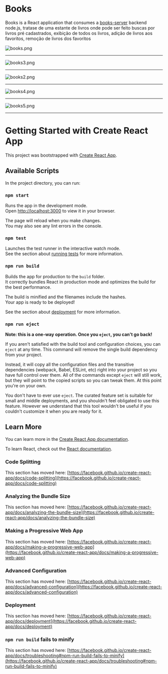 <h1>Books</h1>

<p>
  Books is a React application that consumes a <a href="https://github.com/Greisonboff/books-server">books-server</a> backend node.js,
  tratase de uma estante de livros onde pode ser feito buscas por livros pré cadastrados, exibição de todos os livros, adição de livros aos favoritos, remoção de livros dos favoritos
</p>

<img alt="books.png" src="https://github.com/Greisonboff/potfolio-new-version/blob/main/imagens/books.png?raw=true" data-hpc="true" class="Box-sc-g0xbh4-0 kzRgrI">
<hr>
<img alt="books3.png" src="https://github.com/Greisonboff/potfolio-new-version/blob/main/imagens/books3.png?raw=true" data-hpc="true" class="Box-sc-g0xbh4-0 kzRgrI">
<hr>
<img alt="books2.png" src="https://github.com/Greisonboff/potfolio-new-version/blob/main/imagens/books2.png?raw=true" data-hpc="true" class="Box-sc-g0xbh4-0 kzRgrI">
<hr>
<img alt="books4.png" src="https://github.com/Greisonboff/potfolio-new-version/blob/main/imagens/books4.png?raw=true" data-hpc="true" class="Box-sc-g0xbh4-0 kzRgrI">
<hr>
<img alt="books5.png" src="https://github.com/Greisonboff/potfolio-new-version/blob/main/imagens/books5.png?raw=true" data-hpc="true" class="Box-sc-g0xbh4-0 kzRgrI">
<hr>


# Getting Started with Create React App

This project was bootstrapped with [Create React App](https://github.com/facebook/create-react-app).

## Available Scripts

In the project directory, you can run:

### `npm start`

Runs the app in the development mode.\
Open [http://localhost:3000](http://localhost:3000) to view it in your browser.

The page will reload when you make changes.\
You may also see any lint errors in the console.

### `npm test`

Launches the test runner in the interactive watch mode.\
See the section about [running tests](https://facebook.github.io/create-react-app/docs/running-tests) for more information.

### `npm run build`

Builds the app for production to the `build` folder.\
It correctly bundles React in production mode and optimizes the build for the best performance.

The build is minified and the filenames include the hashes.\
Your app is ready to be deployed!

See the section about [deployment](https://facebook.github.io/create-react-app/docs/deployment) for more information.

### `npm run eject`

**Note: this is a one-way operation. Once you `eject`, you can't go back!**

If you aren't satisfied with the build tool and configuration choices, you can `eject` at any time. This command will remove the single build dependency from your project.

Instead, it will copy all the configuration files and the transitive dependencies (webpack, Babel, ESLint, etc) right into your project so you have full control over them. All of the commands except `eject` will still work, but they will point to the copied scripts so you can tweak them. At this point you're on your own.

You don't have to ever use `eject`. The curated feature set is suitable for small and middle deployments, and you shouldn't feel obligated to use this feature. However we understand that this tool wouldn't be useful if you couldn't customize it when you are ready for it.

## Learn More

You can learn more in the [Create React App documentation](https://facebook.github.io/create-react-app/docs/getting-started).

To learn React, check out the [React documentation](https://reactjs.org/).

### Code Splitting

This section has moved here: [https://facebook.github.io/create-react-app/docs/code-splitting](https://facebook.github.io/create-react-app/docs/code-splitting)

### Analyzing the Bundle Size

This section has moved here: [https://facebook.github.io/create-react-app/docs/analyzing-the-bundle-size](https://facebook.github.io/create-react-app/docs/analyzing-the-bundle-size)

### Making a Progressive Web App

This section has moved here: [https://facebook.github.io/create-react-app/docs/making-a-progressive-web-app](https://facebook.github.io/create-react-app/docs/making-a-progressive-web-app)

### Advanced Configuration

This section has moved here: [https://facebook.github.io/create-react-app/docs/advanced-configuration](https://facebook.github.io/create-react-app/docs/advanced-configuration)

### Deployment

This section has moved here: [https://facebook.github.io/create-react-app/docs/deployment](https://facebook.github.io/create-react-app/docs/deployment)

### `npm run build` fails to minify

This section has moved here: [https://facebook.github.io/create-react-app/docs/troubleshooting#npm-run-build-fails-to-minify](https://facebook.github.io/create-react-app/docs/troubleshooting#npm-run-build-fails-to-minify)
